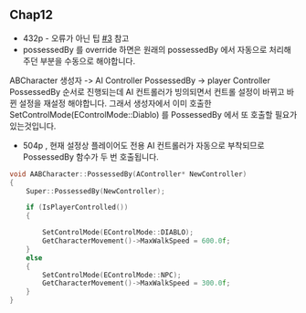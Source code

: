 ## Chap12

- 432p - 오류가 아닌 팁 [#3](https://github.com/smarthug/UE4-CPP-Book/issues/3) 참고
- possessedBy 를 override 하면은 원래의 possessedBy 에서 자동으로 처리해주던 부분을 수동으로 해야합니다. 

ABCharacter 생성자 -> AI Controller PossessedBy -> player Controller PossessedBy 순서로 진행되는데 
AI 컨트롤러가 빙의되면서 컨트롤 설정이 바뀌고 바뀐 설정을 재설정 해야합니다.
그래서 생성자에서 이미 호출한 SetControlMode(EControlMode::Diablo) 를 PossessedBy 에서 또 호출할 필요가 있는것입니다.

- 504p , 현재 설정상 플레이어도 전용 AI 컨트롤러가 자동으로 부착되므로 PossessedBy 함수가 두 번 호출됩니다.
```cpp
void AABCharacter::PossessedBy(AController* NewController)
{
	Super::PossessedBy(NewController);

	if (IsPlayerControlled())
	{

		SetControlMode(EControlMode::DIABLO);
		GetCharacterMovement()->MaxWalkSpeed = 600.0f;
	}
	else
	{
		SetControlMode(EControlMode::NPC);
		GetCharacterMovement()->MaxWalkSpeed = 300.0f;
	}
}
```